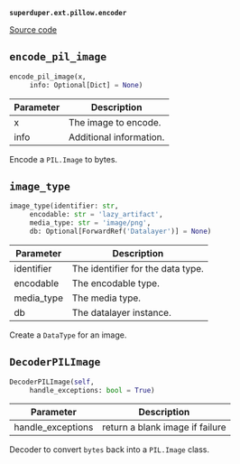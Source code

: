 **`superduper.ext.pillow.encoder`** 

[Source code](https://github.com/superduper/superduper/blob/main/superduper/ext/pillow/encoder.py)

## `encode_pil_image` 

```python
encode_pil_image(x,
     info: Optional[Dict] = None)
```
| Parameter | Description |
|-----------|-------------|
| x | The image to encode. |
| info | Additional information. |

Encode a `PIL.Image` to bytes.

## `image_type` 

```python
image_type(identifier: str,
     encodable: str = 'lazy_artifact',
     media_type: str = 'image/png',
     db: Optional[ForwardRef('Datalayer')] = None)
```
| Parameter | Description |
|-----------|-------------|
| identifier | The identifier for the data type. |
| encodable | The encodable type. |
| media_type | The media type. |
| db | The datalayer instance. |

Create a `DataType` for an image.

## `DecoderPILImage` 

```python
DecoderPILImage(self,
     handle_exceptions: bool = True)
```
| Parameter | Description |
|-----------|-------------|
| handle_exceptions | return a blank image if failure |

Decoder to convert `bytes` back into a `PIL.Image` class.

